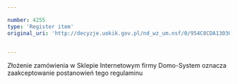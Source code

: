 ```yaml
---

number: 4255
type: 'Register item'
original_uri: 'http://decyzje.uokik.gov.pl/nd_wz_um.nsf/0/954C8CDA13030056C1257B1600348249?OpenDocument'


---
```


Złożenie zamówienia w Sklepie Internetowym firmy Domo-System oznacza zaakceptowanie postanowień tego regulaminu

